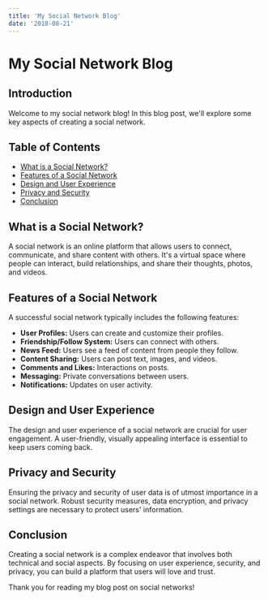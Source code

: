 ```yaml
---
title: 'My Social Network Blog'
date: '2018-08-21'
---
```



# My Social Network Blog
## Introduction

Welcome to my social network blog! In this blog post, we'll explore some key aspects of creating a social network.

## Table of Contents

- [What is a Social Network?](#what-is-a-social-network)
- [Features of a Social Network](#features-of-a-social-network)
- [Design and User Experience](#design-and-user-experience)
- [Privacy and Security](#privacy-and-security)
- [Conclusion](#conclusion)

## What is a Social Network?

A social network is an online platform that allows users to connect, communicate, and share content with others. It's a virtual space where people can interact, build relationships, and share their thoughts, photos, and videos.

## Features of a Social Network

A successful social network typically includes the following features:

- **User Profiles:** Users can create and customize their profiles.
- **Friendship/Follow System:** Users can connect with others.
- **News Feed:** Users see a feed of content from people they follow.
- **Content Sharing:** Users can post text, images, and videos.
- **Comments and Likes:** Interactions on posts.
- **Messaging:** Private conversations between users.
- **Notifications:** Updates on user activity.

## Design and User Experience

The design and user experience of a social network are crucial for user engagement. A user-friendly, visually appealing interface is essential to keep users coming back.

## Privacy and Security

Ensuring the privacy and security of user data is of utmost importance in a social network. Robust security measures, data encryption, and privacy settings are necessary to protect users' information.

## Conclusion

Creating a social network is a complex endeavor that involves both technical and social aspects. By focusing on user experience, security, and privacy, you can build a platform that users will love and trust.

Thank you for reading my blog post on social networks!

